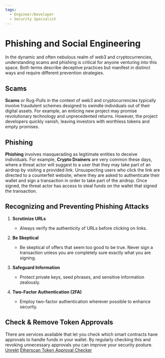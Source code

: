 ```yaml
---
tags:
  - Engineer/Developer
  - Security Specialist
---
```


# Phishing and Social Engineering


In the dynamic and often nebulous realm of web3 and cryptocurrencies, understanding scams and phishing is critical for anyone venturing into this space. Both terms describe deceptive practices but manifest in distinct ways and require different prevention strategies.

## Scams

**Scams** or Rug-Pulls in the context of web3 and cryptocurrencies typically involve fraudulent schemes designed to swindle individuals out of their digital assets. For example, an enticing new project may promise revolutionary technology and unprecedented returns. However, the project developers quickly vanish, leaving investors with worthless tokens and empty promises.

## Phishing

**Phishing** involves masquerading as legitimate entities to deceive individuals. For example, **Crypto Drainers** are very common these days, where a threat actor will suggest to a user that they may take part of an airdrop by visiting a provided link. Unsuspecting users who click the link are directed to a counterfeit website, where they are asked to authenticate their wallet and sign a transaction in order to take part of the airdrop. Once signed, the threat actor has access to steal funds on the wallet that signed the transaction.

## Recognizing and Preventing Phishing Attacks

1. **Scrutinize URLs**
   - Always verify the authenticity of URLs before clicking on links.

2. **Be Skeptical**
   - Be skeptical of offers that seem too good to be true. Never sign a transaction unless you are completely sure exactly what you are signing.

3. **Safeguard Information**
   - Protect private keys, seed phrases, and sensitive information zealously.

4. **Two-Factor Authentication (2FA)**
   - Employ two-factor authentication wherever possible to enhance security.

## Check & Remove Token Approvals

There are services available that let you check which smart contracts have approvals to handle funds in your wallet. By regularly checking this and revoking unnecessary approvals you can improve your security posture.
[Unrekt](https://app.unrekt.net/)
[Etherscan Token Approval Checker](https://etherscan.io/tokenapprovalchecker)